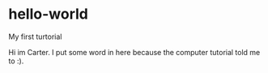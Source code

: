 # hello-world
My first turtorial


Hi im Carter. I put some word in here because the computer tutorial told me to :).
